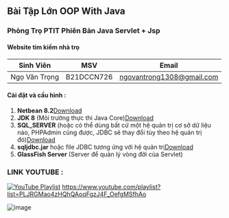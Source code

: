 ## Bài Tập Lớn OOP With Java 
### Phòng Trọ PTIT Phiên Bản  Java Servlet + Jsp

#### Website tìm kiếm nhà trọ
| Sinh Viên        | MSV       | Email                         |
|----------------|------------|-------------------------------|
| Ngọ Văn Trọng  | B21DCCN726 | ngovantrong1308@gmail.com     |

#### Cài đặt và cấu hình :
1. **Netbean 8.2**[Download](https://dlc-cdn.sun.com/netbeans/8.2/final/start.html?platform=windows&lang=en&option=all&pagelang=)
2. **JDK 8** (Môi trường thực thi Java Core)[Download](https://www.oracle.com/java/technologies/downloads/?er=221886#java8-windows)
3. **SQL_SERVER** (hoặc có thể dùng bất cứ một hệ quản trị cơ sở dữ liệu nào, PHPAdmin cũng được, JDBC sẽ thay đổi tùy theo hệ quản trị đó)[Download](https://www.microsoft.com/en-us/sql-server/sql-server-downloads)
4. **sqljdbc.jar** hoặc file JDBC tương ứng với hệ quản trị[Download](http://www.java2s.com/Code/Jar/s/Downloadsqljdbc420jar.htm)
5. **GlassFish Server** (Server để quản lý vòng đời của Servlet)

### LINK YOUTUBE :
[![YouTube Playlist](https://img.shields.io/badge/YouTube-Playlist-red?style=flat-square&logo=youtube)](https://www.youtube.com/playlist?list=PLJRGMao4zHQhQAoqFgzJ4F_OefgMSfhAo)
https://www.youtube.com/playlist?list=PLJRGMao4zHQhQAoqFgzJ4F_OefgMSfhAo

![image](https://github.com/user-attachments/assets/24694843-a919-484e-bc6d-4755352e446c)

